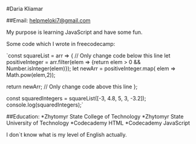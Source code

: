 #Daria Kliamar

##Email: helpmeloki7@gmail.com

My purpose is learning JavaScript and have some fun.

Some code which I wrote in freecodecamp:

`const squareList = arr => {
  // Only change code below this line
  let positiveInteger = arr.filter(elem => {return elem > 0 && Number.isInteger(elem)});
  let newArr = positiveInteger.map( elem => Math.pow(elem,2));

  return newArr;
  // Only change code above this line
};

const squaredIntegers = squareList([-3, 4.8, 5, 3, -3.2]);
console.log(squaredIntegers);`

##Education:
*Zhytomyr State College of Technology
*Zhytomyr State University of Technology
*Codecademy HTML
*Codecademy JavaScript

I don`t know what is my level of English actually. 
